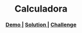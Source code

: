 <h1 align="center">Calculadora</h1>

<div align="center">
  <h3>
    <a href="https://lucasmelosilva.github.io/calculadora/">
      Demo
    </a>
    <span> | </span>
    <a href="https://github.com/lucasmelosilva/calculadora">
      Solution
    </a>
    <span> | </span>
    <a href="https://devchallenges.io/challenges/Jymh2b2FyebRTUljkNcb">
      Challenge
    </a>
  </h3>
</div>
